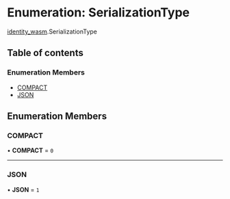 # Enumeration: SerializationType

[identity\_wasm](../modules/identity_wasm.md).SerializationType

## Table of contents

### Enumeration Members

- [COMPACT](identity_wasm.SerializationType.md#compact)
- [JSON](identity_wasm.SerializationType.md#json)

## Enumeration Members

### COMPACT

• **COMPACT** = ``0``

___

### JSON

• **JSON** = ``1``
